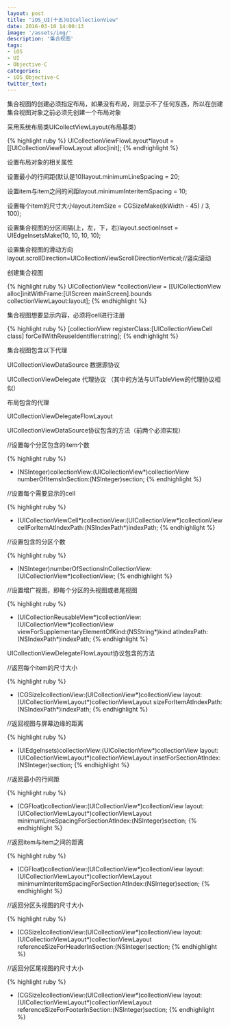 ```yaml
---
layout: post
title: "iOS_UI(十五)UICollectionView"
date: 2016-03-10 14:00:13
image: '/assets/img/'
description: '集合视图'
tags:
- iOS
- UI
- Objective-C
categories:
- iOS_Objective-C
twitter_text:
---
```



集合视图的创建必须指定布局，如果没有布局，则显示不了任何东西，所以在创建集合视图对象之前必须先创建一个布局对象

采用系统布局类UICollectViewLayout(布局基类)

{% highlight ruby %}
UICollectionViewFlowLayout*layout = [[UICollectionViewFlowLayout alloc]init];
{% endhighlight %}

设置布局对象的相关属性

设置最小的行间距(默认是10)layout.minimumLineSpacing = 20;

设置item与item之间的间距layout.minimumInteritemSpacing = 10;

设置每个item的尺寸大小layout.itemSize = CGSizeMake((kWidth - 45) / 3, 100);

设置集合视图的分区间隔(上，左，下，右)layout.sectionInset = UIEdgeInsetsMake(10, 10, 10, 10);

设置集合视图的滑动方向layout.scrollDirection=UICollectionViewScrollDirectionVertical;//竖向滚动

创建集合视图

{% highlight ruby %}
UICollectionView *collectionView = [[UICollectionView alloc]initWithFrame:[UIScreen mainScreen].bounds collectionViewLayout:layout];
{% endhighlight %}

集合视图想要显示内容，必须将cell进行注册

{% highlight ruby %}
[collectionView registerClass:[UICollectionViewCell class] forCellWithReuseIdentifier:string];
{% endhighlight %}

集合视图包含以下代理

UICollectionViewDataSource 数据源协议

UICollectionViewDelegate 代理协议  （其中的方法与UITableView的代理协议相似）

布局包含的代理

UICollectionViewDelegateFlowLayout

UICollectionViewDataSource协议包含的方法（前两个必须实现）

//设置每个分区包含的item个数

{% highlight ruby %}
- (NSInteger)collectionView:(UICollectionView*)collectionView numberOfItemsInSection:(NSInteger)section;
{% endhighlight %}

//设置每个需要显示的cell

{% highlight ruby %}
- (UICollectionViewCell*)collectionView:(UICollectionView*)collectionView cellForItemAtIndexPath:(NSIndexPath*)indexPath;
{% endhighlight %}

//设置包含的分区个数

{% highlight ruby %}
- (NSInteger)numberOfSectionsInCollectionView:(UICollectionView*)collectionView;
{% endhighlight %}

//设置增广视图，即每个分区的头视图或者尾视图

{% highlight ruby %}
- (UICollectionReusableView*)collectionView:(UICollectionView*)collectionView viewForSupplementaryElementOfKind:(NSString*)kind atIndexPath:(NSIndexPath*)indexPath;
{% endhighlight %}

UICollectionViewDelegateFlowLayout协议包含的方法

//返回每个item的尺寸大小

{% highlight ruby %}
- (CGSize)collectionView:(UICollectionView*)collectionView layout:(UICollectionViewLayout*)collectionViewLayout sizeForItemAtIndexPath:(NSIndexPath*)indexPath;
{% endhighlight %}

//返回视图与屏幕边缘的距离

{% highlight ruby %}
- (UIEdgeInsets)collectionView:(UICollectionView*)collectionView layout:(UICollectionViewLayout*)collectionViewLayout insetForSectionAtIndex:(NSInteger)section;
{% endhighlight %}

//返回最小的行间距

{% highlight ruby %}
- (CGFloat)collectionView:(UICollectionView*)collectionView layout:(UICollectionViewLayout*)collectionViewLayout minimumLineSpacingForSectionAtIndex:(NSInteger)section;
{% endhighlight %}

//返回item与item之间的距离

{% highlight ruby %}
- (CGFloat)collectionView:(UICollectionView*)collectionView layout:(UICollectionViewLayout*)collectionViewLayout minimumInteritemSpacingForSectionAtIndex:(NSInteger)section;
{% endhighlight %}

//返回分区头视图的尺寸大小

{% highlight ruby %}
- (CGSize)collectionView:(UICollectionView*)collectionView layout:(UICollectionViewLayout*)collectionViewLayout referenceSizeForHeaderInSection:(NSInteger)section;
{% endhighlight %}

//返回分区尾视图的尺寸大小

{% highlight ruby %}
- (CGSize)collectionView:(UICollectionView*)collectionView layout:(UICollectionViewLayout*)collectionViewLayout referenceSizeForFooterInSection:(NSInteger)section;
{% endhighlight %}
